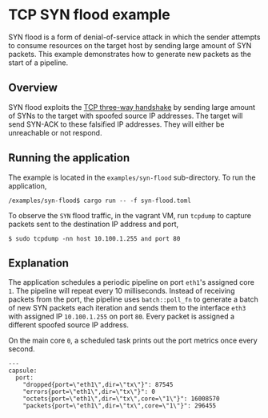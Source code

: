 # TCP SYN flood example

SYN flood is a form of denial-of-service attack in which the sender attempts to consume resources on the target host by sending large amount of SYN packets. This example demonstrates how to generate new packets as the start of a pipeline.

## Overview

SYN flood exploits the [TCP three-way handshake](https://tools.ietf.org/html/rfc793#section-3.4) by sending large amount of SYNs to the target with spoofed source IP addresses. The target will send SYN-ACK to these falsified IP addresses. They will either be unreachable or not respond.

## Running the application

The example is located in the `examples/syn-flood` sub-directory. To run the application,

```
/examples/syn-flood$ cargo run -- -f syn-flood.toml
```

To observe the `SYN` flood traffic, in the vagrant VM, run `tcpdump` to capture packets sent to the destination IP address and port,

```
$ sudo tcpdump -nn host 10.100.1.255 and port 80
```

## Explanation

The application schedules a periodic pipeline on port `eth1`'s assigned core `1`. The pipeline will repeat every 10 milliseconds. Instead of receiving packets from the port, the pipeline uses `batch::poll_fn` to generate a batch of new SYN packets each iteration and sends them to the interface `eth3` with assigned IP `10.100.1.255` on port `80`.  Every packet is assigned a different spoofed source IP address.

On the main core `0`, a scheduled task prints out the port metrics once every second.

```
---
capsule:
  port:
    "dropped{port=\"eth1\",dir=\"tx\"}": 87545
    "errors{port=\"eth1\",dir=\"tx\"}": 0
    "octets{port=\"eth1\",dir=\"tx\",core=\"1\"}": 16008570
    "packets{port=\"eth1\",dir=\"tx\",core=\"1\"}": 296455
```
